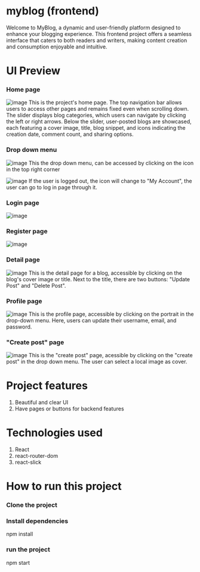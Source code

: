 # myblog (frontend)
Welcome to MyBlog, a dynamic and user-friendly platform designed to enhance your blogging experience. This frontend project offers a seamless interface that caters to both readers and writers, making content creation and consumption enjoyable and intuitive.

# UI Preview
### Home page
![image](https://github.com/Daniel-codeApe/Blog/assets/172876551/dc03dae1-6ba0-4889-beba-0bdd48c5c94f)
This is the project's home page. The top navigation bar allows users to access other pages and remains fixed even when scrolling down.
The slider displays blog categories, which users can navigate by clicking the left or right arrows.
Below the slider, user-posted blogs are showcased, each featuring a cover image, title, blog snippet, and icons indicating the creation date, comment count, and sharing options.

### Drop down menu
![image](https://github.com/Daniel-codeApe/Blog/assets/172876551/daa83580-f8cf-4d43-9c65-018a773db0eb)
This the drop down menu, can be accessed by clicking on the icon in the top right corner

![image](https://github.com/Daniel-codeApe/Blog/assets/172876551/1afc14b4-d67b-449e-b990-d90a688a6f21)
If the user is logged out, the icon will change to "My Account", the user can go to log in page through it.

### Login page
![image](https://github.com/Daniel-codeApe/Blog/assets/172876551/eae4d691-cc34-48e3-a77f-af5d7adb4fa8)

### Register page
![image](https://github.com/Daniel-codeApe/Blog/assets/172876551/90627f2d-e45e-4da2-9169-26d5dd66e73b)

### Detail page
![image](https://github.com/Daniel-codeApe/Blog/assets/172876551/9758daf5-956f-4297-8ea0-f03de0b6bbdf)
This is the detail page for a blog, accessible by clicking on the blog's cover image or title.
Next to the title, there are two buttons: "Update Post" and "Delete Post".

### Profile page
![image](https://github.com/Daniel-codeApe/Blog/assets/172876551/89964922-ebbe-4dfc-b652-6bfef0692ea9)
This is the profile page, accessible by clicking on the portrait in the drop-down menu.
Here, users can update their username, email, and password.

### "Create post" page
![image](https://github.com/Daniel-codeApe/Blog/assets/172876551/ffec8b12-0ba1-4c8e-a97f-5960ad0bcd79)
This is the "create post" page, acessible by clicking on the "create post" in the drop down menu.
The user can select a local image as cover.

# Project features
1. Beautiful and clear UI
2. Have pages or buttons for backend features

# Technologies used
1. React
2. react-router-dom
3. react-slick

# How to run this project
### Clone the project

### Install dependencies
npm install

### run the project
npm start
